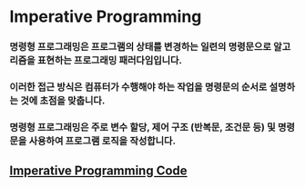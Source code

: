 # Imperative Programming 

### 명령형 프로그래밍은 프로그램의 상태를 변경하는 일련의 명령문으로 알고리즘을 표현하는 프로그래밍 패러다임입니다. 

### 이러한 접근 방식은 컴퓨터가 수행해야 하는 작업을 명령문의 순서로 설명하는 것에 초점을 맞춥니다. 

### 명령형 프로그래밍은 주로 변수 할당, 제어 구조 (반복문, 조건문 등) 및 명령문을 사용하여 프로그램 로직을 작성합니다.

## [Imperative Programming Code](https://github-history.netlify.app/keepinmindsh/lines_edu/blob/main/paradigm/03/imperative_programming.go)
